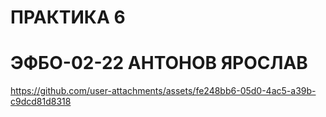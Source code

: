 # ПРАКТИКА 6
# ЭФБО-02-22 АНТОНОВ ЯРОСЛАВ


https://github.com/user-attachments/assets/fe248bb6-05d0-4ac5-a39b-c9dcd81d8318

